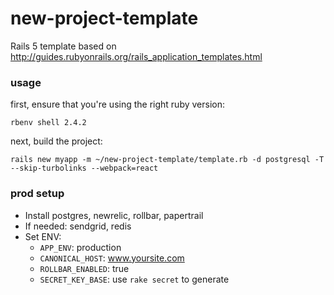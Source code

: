 # new-project-template
Rails 5 template based on http://guides.rubyonrails.org/rails_application_templates.html

### usage

first, ensure that you're using the right ruby version:

```
rbenv shell 2.4.2
```

next, build the project:

```
rails new myapp -m ~/new-project-template/template.rb -d postgresql -T --skip-turbolinks --webpack=react
```

### prod setup

- Install postgres, newrelic, rollbar, papertrail
- If needed: sendgrid, redis
- Set ENV:
  - `APP_ENV`: production
  - `CANONICAL_HOST`: www.yoursite.com
  - `ROLLBAR_ENABLED`: true
  - `SECRET_KEY_BASE`: use `rake secret` to generate
